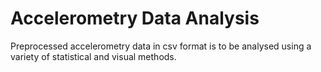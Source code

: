 # Accelerometry Data Analysis

Preprocessed accelerometry data in csv format is to be analysed using a variety of statistical and visual methods.
